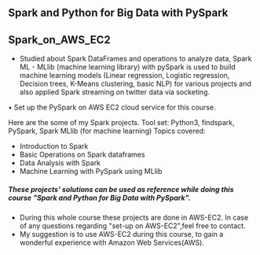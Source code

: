 ## Spark and Python for Big Data with PySpark
## Spark_on_AWS_EC2
* Studied about Spark DataFrames and operations to analyze data, Spark ML - MLlib (machine learning library) with pySpark is used to build machine learning models (Linear regression, Logistic regression, Decision trees, K-Means clustering, basic NLP) for various projects and also applied Spark streaming on twitter data via socketing.

• Set up the PySpark on AWS EC2 cloud service for this course.

Here are the some of my Spark projects.
Tool set: Python3, findspark, PySpark, Spark MLlib (for machine learning)
Topics covered:
* Introduction to Spark
* Basic Operations on Spark dataframes
* Data Analysis with Spark
* Machine Learning with PySpark using MLlib

##### These projects' solutions can be used as reference while doing this course "Spark and Python for Big Data with PySpark". 
  
* During this whole course these projects are done in AWS-EC2. In case of any questions regarding "set-up on AWS-EC2",feel free to contact.   
* My suggestion is to use AWS-EC2 during this course, to gain a wonderful experience with Amazon Web Services(AWS).
